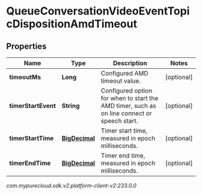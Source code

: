 # QueueConversationVideoEventTopicDispositionAmdTimeout


## Properties

| Name | Type | Description | Notes |
| ------------ | ------------- | ------------- | ------------- |
| **timeoutMs** | **Long** | Configured AMD timeout value. |  [optional] |
| **timerStartEvent** | **String** | Configured option for when to start the AMD timer, such as on line connect or speech start. |  [optional] |
| **timerStartTime** | [**BigDecimal**](BigDecimal) | Timer start time, measured in epoch milliseconds. |  [optional] |
| **timerEndTime** | [**BigDecimal**](BigDecimal) | Timer end time, measured in epoch milliseconds. |  [optional] |




_com.mypurecloud.sdk.v2:platform-client-v2:233.0.0_
